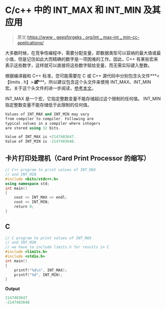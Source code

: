 # C/c++ 中的 INT_MAX 和 INT_MIN 及其应用

> 原文:[https://www . geesforgeks . org/int _ max-int _ min-cc-applications/](https://www.geeksforgeeks.org/int_max-int_min-cc-applications/)

大多数时候，在竞争性编程中，需要分配变量，即数据类型可以容纳的最大值或最小值，但是记住如此大而精确的数字是一项困难的工作。因此，C++ 有某些宏来表示这些数字，这样就可以直接将这些数字赋给变量，而无需实际键入整数。

根据编译器和 C++ 标准，您可能需要在 C 或 C++ 源代码中分别包含头文件***<【limits . h】>***或***<climits>***。所以建议包含这个头文件来使用 INT_MAX、INT_MIN 宏。关于这个头文件的进一步阅读，[参考本文](https://www.geeksforgeeks.org/climits-limits-h-cc/)。

INT_MAX 是一个宏，它指定整数变量不能存储超过这个限制的任何值。
INT_MIN 指定整数变量不能存储低于此限制的任何值。

```cpp
Values of INT_MAX and INT_MIN may vary
from compiler to compiler. Following are
typical values in a compiler where integers
are stored using 32 bits.

Value of INT_MAX is +2147483647.
Value of INT_MIN is -2147483648.
```

## 卡片打印处理机（Card Print Processor 的缩写）

```cpp
// C++ program to print values of INT_MAX
// and INT_MIN
#include <bits/stdc++.h>
using namespace std;
int main()
{
    cout << INT_MAX << endl;
    cout << INT_MIN;
    return 0;
}
```

## C

```cpp
// C program to print values of INT_MAX
// and INT_MIN
// we have to include limits.h for results in C
#include <limits.h>
#include <stdio.h>
int main()
{
    printf("%d\n", INT_MAX);
    printf("%d", INT_MIN);
}
```

**Output**

```cpp
2147483647
-2147483648
```